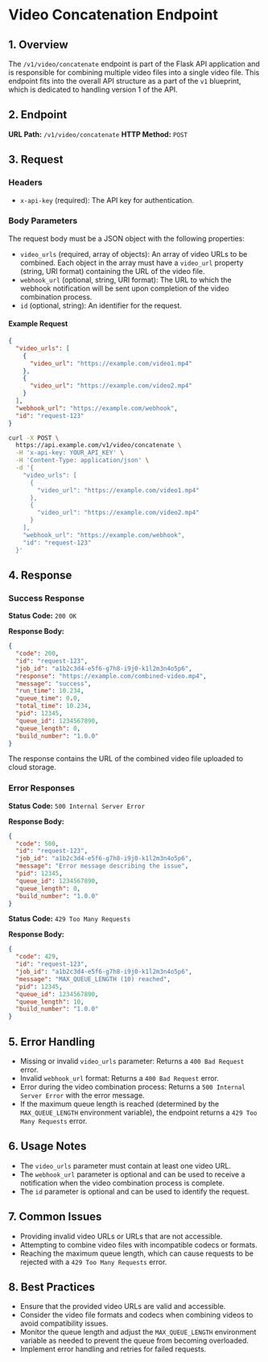 # Video Concatenation Endpoint

## 1. Overview

The `/v1/video/concatenate` endpoint is part of the Flask API application and is responsible for combining multiple video files into a single video file. This endpoint fits into the overall API structure as a part of the `v1` blueprint, which is dedicated to handling version 1 of the API.

## 2. Endpoint

**URL Path:** `/v1/video/concatenate`
**HTTP Method:** `POST`

## 3. Request

### Headers

- `x-api-key` (required): The API key for authentication.

### Body Parameters

The request body must be a JSON object with the following properties:

- `video_urls` (required, array of objects): An array of video URLs to be combined. Each object in the array must have a `video_url` property (string, URI format) containing the URL of the video file.
- `webhook_url` (optional, string, URI format): The URL to which the webhook notification will be sent upon completion of the video combination process.
- `id` (optional, string): An identifier for the request.

#### Example Request

```json
{
  "video_urls": [
    {
      "video_url": "https://example.com/video1.mp4"
    },
    {
      "video_url": "https://example.com/video2.mp4"
    }
  ],
  "webhook_url": "https://example.com/webhook",
  "id": "request-123"
}
```

```bash
curl -X POST \
  https://api.example.com/v1/video/concatenate \
  -H 'x-api-key: YOUR_API_KEY' \
  -H 'Content-Type: application/json' \
  -d '{
    "video_urls": [
      {
        "video_url": "https://example.com/video1.mp4"
      },
      {
        "video_url": "https://example.com/video2.mp4"
      }
    ],
    "webhook_url": "https://example.com/webhook",
    "id": "request-123"
  }'
```

## 4. Response

### Success Response

**Status Code:** `200 OK`

**Response Body:**

```json
{
  "code": 200,
  "id": "request-123",
  "job_id": "a1b2c3d4-e5f6-g7h8-i9j0-k1l2m3n4o5p6",
  "response": "https://example.com/combined-video.mp4",
  "message": "success",
  "run_time": 10.234,
  "queue_time": 0.0,
  "total_time": 10.234,
  "pid": 12345,
  "queue_id": 1234567890,
  "queue_length": 0,
  "build_number": "1.0.0"
}
```

The response contains the URL of the combined video file uploaded to cloud storage.

### Error Responses

**Status Code:** `500 Internal Server Error`

**Response Body:**

```json
{
  "code": 500,
  "id": "request-123",
  "job_id": "a1b2c3d4-e5f6-g7h8-i9j0-k1l2m3n4o5p6",
  "message": "Error message describing the issue",
  "pid": 12345,
  "queue_id": 1234567890,
  "queue_length": 0,
  "build_number": "1.0.0"
}
```

**Status Code:** `429 Too Many Requests`

**Response Body:**

```json
{
  "code": 429,
  "id": "request-123",
  "job_id": "a1b2c3d4-e5f6-g7h8-i9j0-k1l2m3n4o5p6",
  "message": "MAX_QUEUE_LENGTH (10) reached",
  "pid": 12345,
  "queue_id": 1234567890,
  "queue_length": 10,
  "build_number": "1.0.0"
}
```

## 5. Error Handling

- Missing or invalid `video_urls` parameter: Returns a `400 Bad Request` error.
- Invalid `webhook_url` format: Returns a `400 Bad Request` error.
- Error during the video combination process: Returns a `500 Internal Server Error` with the error message.
- If the maximum queue length is reached (determined by the `MAX_QUEUE_LENGTH` environment variable), the endpoint returns a `429 Too Many Requests` error.

## 6. Usage Notes

- The `video_urls` parameter must contain at least one video URL.
- The `webhook_url` parameter is optional and can be used to receive a notification when the video combination process is complete.
- The `id` parameter is optional and can be used to identify the request.

## 7. Common Issues

- Providing invalid video URLs or URLs that are not accessible.
- Attempting to combine video files with incompatible codecs or formats.
- Reaching the maximum queue length, which can cause requests to be rejected with a `429 Too Many Requests` error.

## 8. Best Practices

- Ensure that the provided video URLs are valid and accessible.
- Consider the video file formats and codecs when combining videos to avoid compatibility issues.
- Monitor the queue length and adjust the `MAX_QUEUE_LENGTH` environment variable as needed to prevent the queue from becoming overloaded.
- Implement error handling and retries for failed requests.